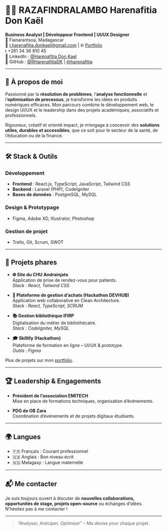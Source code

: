 # 👨‍💻 RAZAFINDRALAMBO Harenafitia Don Kaël

**Business Analyst | Développeur Frontend | UI/UX Designer**  
📍 Fianarantsoa, Madagascar  
📧 r.harenafitia.donkael@gmail.com | 🌐 [Portfolio](https://harenafitia-donkael.vercel.app)  
📞 +261 34 36 810 45  
💼 LinkedIn : [@Harenafitia Don Kael](https://linkedin.com/in/Harenafitia%20Don%20Kael)  
🐙 GitHub : [@RHarenafitiaDK](https://github.com/RHarenafitiaDK) | [@harenafitia](https://github.com/harenafitia)

---

## 🧠 À propos de moi

Passionné par la **résolution de problèmes**, l’**analyse fonctionnelle** et l’**optimisation de processus**, je transforme les idées en produits numériques efficaces. Mon parcours combine le développement web, le design UI/UX et le leadership dans des projets académiques, associatifs et professionnels.

Rigoureux, créatif et orienté impact, je m’engage à concevoir des **solutions utiles, durables et accessibles**, que ce soit pour le secteur de la santé, de l’éducation ou de la finance.

---

## 🛠️ Stack & Outils

### Développement
- **Frontend** : React.js, TypeScript, JavaScript, Tailwind CSS
- **Backend** : Laravel (PHP), CodeIgniter
- **Bases de données** : PostgreSQL, MySQL

### Design & Prototypage
- Figma, Adobe XD, Illustrator, Photoshop

### Gestion de projet
- Trello, Git, Scrum, SWOT

---

## 🚀 Projets phares

- **🌐 Site du CHU Andrainjato**  
  Application de prise de rendez-vous pour patients.  
  _Stack : React, Tailwind CSS_

- **🛒 Plateforme de gestion d’achats (Hackathon DEVHUB)**  
  Application web collaborative en Clean Architecture.  
  _Stack : React, TypeScript, SCRUM_

- **📚 Gestion bibliothèque IFIRP**  
  Digitalisation du métier de bibliothécaire.  
  _Stack : CodeIgniter, MySQL_

- **🎓 Skillify (Hackathon)**  
  Plateforme de formation en ligne – UI/UX & prototype.  
  _Outils : Figma_

Plus de projets sur mon [portfolio](https://harenafitia-donkael.vercel.app).

---

## 🏆 Leadership & Engagements

- **Président de l’association EMITECH**  
  Mise en place de formations techniques, organisation d’événements.

- **PDG de OB Zara**  
  Coordination d’événements et de projets digitaux étudiants.

---

## 🌍 Langues

- 🇫🇷 Français : Courant professionnel  
- 🇬🇧 Anglais : Bon niveau écrit  
- 🇲🇬 Malagasy : Langue maternelle

---

## 📬 Me contacter

Je suis toujours ouvert à discuter de **nouvelles collaborations, opportunités de stage, projets open-source** ou échanges d’idées. N’hésitez pas à me contacter !

---

> _“Analyser, Anticiper, Optimiser”_ – Ma devise pour chaque projet.  
